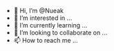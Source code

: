 - 👋 Hi, I’m @Nueak
- 👀 I’m interested in ...
- 🌱 I’m currently learning ...
- 💞️ I’m looking to collaborate on ...
- 📫 How to reach me ...

<!---
Nueak/Nueak is a ✨ special ✨ repository because its `README.md` (this file) appears on your GitHub profile.
You can click the Preview link to take a look at your changes.
--->
